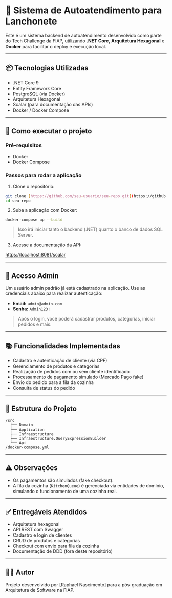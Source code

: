 # 🍔 Sistema de Autoatendimento para Lanchonete

Este é um sistema backend de autoatendimento desenvolvido como parte do Tech Challenge da FIAP, utilizando **.NET Core**, **Arquitetura Hexagonal** e **Docker** para facilitar o deploy e execução local.

---

## 📦 Tecnologias Utilizadas

- .NET Core 9
- Entity Framework Core
- PostgreSQL (via Docker)
- Arquitetura Hexagonal
- Scalar (para documentação das APIs)
- Docker / Docker Compose

---

## 🚀 Como executar o projeto

### Pré-requisitos

- Docker
- Docker Compose

### Passos para rodar a aplicação

1. Clone o repositório:

```bash
git clone [https://github.com/seu-usuario/seu-repo.git](https://github.com/NaskIII/fiap-tech-challenge-1.git)
cd seu-repo
```

2. Suba a aplicação com Docker:

```bash
docker-compose up --build
```

> Isso irá iniciar tanto o backend (.NET) quanto o banco de dados SQL Server.

3. Acesse a documentação da API:

[https://localhost:8081/scalar](https://localhost:8081/scalar)

---

## 🔐 Acesso Admin

Um usuário admin padrão já está cadastrado na aplicação. Use as credenciais abaixo para realizar autenticação:

- **Email:** `admin@admin.com`
- **Senha:** `Admin123!`

> Após o login, você poderá cadastrar produtos, categorias, iniciar pedidos e mais.

---

## 📚 Funcionalidades Implementadas

- Cadastro e autenticação de cliente (via CPF)
- Gerenciamento de produtos e categorias
- Realização de pedidos com ou sem cliente identificado
- Processamento de pagamento simulado (Mercado Pago fake)
- Envio do pedido para a fila da cozinha
- Consulta de status do pedido

---

## 📁 Estrutura do Projeto

```
/src
  ├── Domain
  ├── Application
  ├── Infraestructure
  ├── Infraestructure.QueryExpressionBuilder
  └── Api
/docker-compose.yml
```

---

## ⚠️ Observações

- Os pagamentos são simulados (fake checkout).
- A fila da cozinha (`KitchenQueue`) é gerenciada via entidades de domínio, simulando o funcionamento de uma cozinha real.

---

## ✅ Entregáveis Atendidos

- Arquitetura hexagonal
- API REST com Swagger
- Cadastro e login de clientes
- CRUD de produtos e categorias
- Checkout com envio para fila da cozinha
- Documentação de DDD (fora deste repositório)

---

## 🧑‍💻 Autor

Projeto desenvolvido por [Raphael Nascimento] para a pós-graduação em Arquitetura de Software na FIAP.
